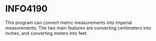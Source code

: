 # INFO4190
This program can convert metric measurements into imperial measurements. The two main features are converting centimeters into inches, and converting meters into feet.
